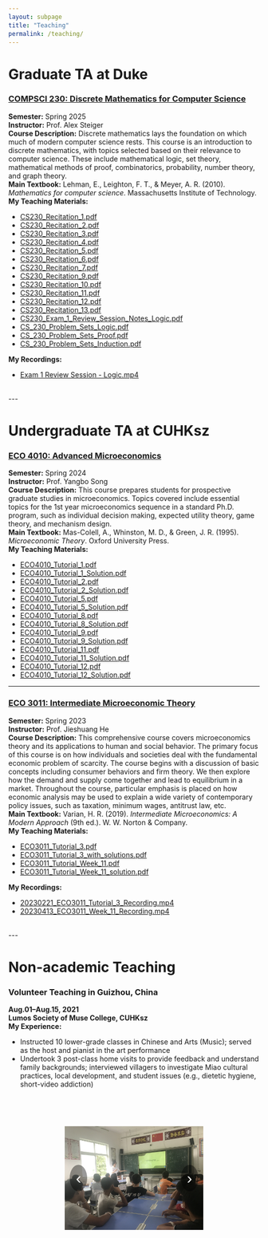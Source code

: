 ```yaml
---
layout: subpage
title: "Teaching"
permalink: /teaching/
---
```


# Graduate TA at Duke

### [COMPSCI 230: Discrete Mathematics for Computer Science](https://cs.duke.edu/courses/discrete-math-computer-science-1)
**Semester:** Spring 2025  
**Instructor:** Prof. Alex Steiger  
**Course Description:** Discrete mathematics lays the foundation on which much of modern computer science rests. This course is an introduction to discrete mathematics, with topics selected based on their relevance to computer science. These include mathematical logic, set theory, mathematical methods of proof, combinatorics, probability, number theory, and graph theory.  
**Main Textbook:** Lehman, E., Leighton, F. T., & Meyer, A. R. (2010). *Mathematics for computer science*. Massachusetts Institute of Technology.  
**My Teaching Materials:**  
- [CS230_Recitation_1.pdf](/files/teaching/cs230/CS230_Recitation_1.pdf)
- [CS230_Recitation_2.pdf](/files/teaching/cs230/CS230_Recitation_2.pdf)  
- [CS230_Recitation_3.pdf](/files/teaching/cs230/CS230_Recitation_3.pdf)  
- [CS230_Recitation_4.pdf](/files/teaching/cs230/CS230_Recitation_4.pdf)
- [CS230_Recitation_5.pdf](/files/teaching/cs230/CS230_Recitation_5.pdf)
- [CS230_Recitation_6.pdf](/files/teaching/cs230/CS230_Recitation_6.pdf)
- [CS230_Recitation_7.pdf](/files/teaching/cs230/CS230_Recitation_7.pdf)
- [CS230_Recitation_9.pdf](/files/teaching/cs230/CS230_Recitation_9.pdf)
- [CS230_Recitation_10.pdf](/files/teaching/cs230/CS230_Recitation_10.pdf)
- [CS230_Recitation_11.pdf](/files/teaching/cs230/CS230_Recitation_11.pdf)
- [CS230_Recitation_12.pdf](/files/teaching/cs230/CS230_Recitation_12.pdf)
- [CS230_Recitation_13.pdf](/files/teaching/cs230/CS230_Recitation_13.pdf)  
- [CS230_Exam_1_Review_Session_Notes_Logic.pdf](/files/teaching/cs230/CS230_Exam_1_Review_Session_Notes_Logic.pdf)  
- [CS_230_Problem_Sets_Logic.pdf](/files/teaching/cs230/CS_230_Problem_Sets_Logic.pdf)  
- [CS_230_Problem_Sets_Proof.pdf](/files/teaching/cs230/CS_230_Problem_Sets_Proof.pdf)  
- [CS_230_Problem_Sets_Induction.pdf](/files/teaching/cs230/CS_230_Problem_Sets_Induction.pdf)

**My Recordings:**
- [Exam 1 Review Session - Logic.mp4](https://drive.google.com/open?id=1TVX0XUG9HtLOCrelXNcw_z2kdcH_SUzo&usp=drive_copy)


<br>
---

# Undergraduate TA at CUHKsz

### [ECO 4010: Advanced Microeconomics](https://www.cuhk.edu.cn/en/course/8049)
**Semester:** Spring 2024  
**Instructor:** Prof. Yangbo Song  
**Course Description:** This course prepares students for prospective graduate studies in microeconomics. Topics covered include essential topics for the 1st year microeconomics sequence in a standard Ph.D. program, such as individual decision making, expected utility theory, game theory, and mechanism design.  
**Main Textbook:** Mas-Colell, A., Whinston, M. D., & Green, J. R. (1995). *Microeconomic Theory*. Oxford University Press.  
**My Teaching Materials:**  
- [ECO4010_Tutorial_1.pdf](/files/teaching/eco4010/ECO4010_Tutorial_1.pdf)  
- [ECO4010_Tutorial_1_Solution.pdf](/files/teaching/eco4010/ECO4010_Tutorial_1_Solution.pdf)  
- [ECO4010_Tutorial_2.pdf](/files/teaching/eco4010/ECO4010_Tutorial_2.pdf)  
- [ECO4010_Tutorial_2_Solution.pdf](/files/teaching/eco4010/ECO4010_Tutorial_2_Solution.pdf)  
- [ECO4010_Tutorial_5.pdf](/files/teaching/eco4010/ECO4010_Tutorial_5.pdf)  
- [ECO4010_Tutorial_5_Solution.pdf](/files/teaching/eco4010/ECO4010_Tutorial_5_Solution.pdf)  
- [ECO4010_Tutorial_8.pdf](/files/teaching/eco4010/ECO4010_Tutorial_8.pdf)  
- [ECO4010_Tutorial_8_Solution.pdf](/files/teaching/eco4010/ECO4010_Tutorial_8_Solution.pdf)  
- [ECO4010_Tutorial_9.pdf](/files/teaching/eco4010/ECO4010_Tutorial_9.pdf)  
- [ECO4010_Tutorial_9_Solution.pdf](/files/teaching/eco4010/ECO4010_Tutorial_9_Solution.pdf)  
- [ECO4010_Tutorial_11.pdf](/files/teaching/eco4010/ECO4010_Tutorial_11.pdf)  
- [ECO4010_Tutorial_11_Solution.pdf](/files/teaching/eco4010/ECO4010_Tutorial_11_Solution.pdf)  
- [ECO4010_Tutorial_12.pdf](/files/teaching/eco4010/ECO4010_Tutorial_12.pdf)  
- [ECO4010_Tutorial_12_Solution.pdf](/files/teaching/eco4010/ECO4010_Tutorial_12_Solution.pdf)  

---

### [ECO 3011: Intermediate Microeconomic Theory](https://www.cuhk.edu.cn/en/course/8049)
**Semester:** Spring 2023  
**Instructor:** Prof. Jieshuang He  
**Course Description:** This comprehensive course covers microeconomics theory and its applications to human and social behavior. The primary focus of this course is on how individuals and societies deal with the fundamental economic problem of scarcity. The course begins with a discussion of basic concepts including consumer behaviors and firm theory. We then explore how the demand and supply come together and lead to equilibrium in a market. Throughout the course, particular emphasis is placed on how economic analysis may be used to explain a wide variety of contemporary policy issues, such as taxation, minimum wages, antitrust law, etc.  
**Main Textbook:** Varian, H. R. (2019). *Intermediate Microeconomics: A Modern Approach* (9th ed.). W. W. Norton & Company.  
**My Teaching Materials:**  
- [ECO3011_Tutorial_3.pdf](/files/teaching/eco3011/ECO3011_Tutorial_3.pdf)  
- [ECO3011_Tutorial_3_with_solutions.pdf](/files/teaching/eco3011/ECO3011_Tutorial_3_with_solutions.pdf)  
- [ECO3011_Tutorial_Week_11.pdf](/files/teaching/eco3011/ECO3011_Tutorial_Week_11.pdf)  
- [ECO3011_Tutorial_Week_11_solution.pdf](/files/teaching/eco3011/ECO3011_Tutorial_Week_11_solution.pdf)

**My Recordings:**  
- [20230221_ECO3011_Tutorial_3_Recording.mp4](https://drive.google.com/open?id=1bP6eFCCxmWsu9j02X_Ubpa5XNFAj6Fvj&usp=drive_copy)  
- [20230413_ECO3011_Week_11_Recording.mp4](https://drive.google.com/open?id=1UxdqXKgW7oT_H8e-thNG6tjDBCfKgB9U&usp=drive_copy)  



<br>
---

# Non-academic Teaching

### Volunteer Teaching in Guizhou, China
**Aug.01–Aug.15, 2021**  
**Lumos Society of Muse College, CUHKsz**  
**My Experience:**  
- Instructed 10 lower-grade classes in Chinese and Arts (Music); served as the host and pianist in the art performance  
- Undertook 3 post-class home visits to provide feedback and understand family backgrounds; interviewed villagers to investigate Miao cultural practices, local development, and student issues (e.g., dietetic hygiene, short-video addiction)


<div class="photo-slider">
  <div class="track">
    <img class="slide" src="/files/teaching/volunteer/1.jpg" alt="1">
    <img class="slide" src="/files/teaching/volunteer/2.jpg" alt="2">
    <img class="slide" src="/files/teaching/volunteer/3.png" alt="3">
    <img class="slide" src="/files/teaching/volunteer/4.png" alt="4">
    <img class="slide" src="/files/teaching/volunteer/5.png" alt="5">
    <img class="slide" src="/files/teaching/volunteer/0.jpg" alt="0">
    <img class="slide" src="/files/teaching/volunteer/6.jpg" alt="6">
    <img class="slide" src="/files/teaching/volunteer/7.jpg" alt="7">
    <img class="slide" src="/files/teaching/volunteer/8.jpg" alt="8">
  </div>

  <!-- 改这里 -->
  <button class="arrow left"  onclick="sliderNav(this,'prev')">‹</button>
  <button class="arrow right" onclick="sliderNav(this,'next')">›</button>
</div>

<style>
  .photo-slider{ position:relative; max-width:55%; margin:20px auto; }
  .photo-slider .track{
    display:flex; gap:10px; overflow-x:auto;
    scroll-behavior:smooth;
    scroll-snap-type:x mandatory;      /* 开启停靠 */
    -webkit-overflow-scrolling:touch;
    -ms-overflow-style:none; scrollbar-width:none;
  }
  .photo-slider .track::-webkit-scrollbar{ display:none; }

  .photo-slider img.slide{
    flex:0 0 auto;
    height:320px; width:auto; max-width:100%;
    object-fit:contain; border-radius:6px; user-select:none;
    scroll-snap-align:center;           /* 居中停靠 */
    scroll-snap-stop:always;            /* 防止跳过 */
  }

  .photo-slider .arrow{
    position:absolute; top:50%; transform:translateY(-50%);
    font-size:2rem; background:rgba(0,0,0,.4); color:#fff;
    border:none; border-radius:50%; padding:8px 12px; cursor:pointer; z-index:10;
  }
  .photo-slider .arrow.left{ left:10px; }
  .photo-slider .arrow.right{ right:10px; }

  @media (max-width:768px){
    .photo-slider{ max-width:90%; }
    .photo-slider img.slide{ height:220px; }
  }
</style>

<script>
  function sliderNav(btn, dir){
    const slider = btn.parentElement;
    const track  = slider.querySelector('.track');
    const slides = Array.from(track.querySelectorAll('.slide'));

    // 找到当前最靠近视口中心的那张
    const center = track.scrollLeft + track.clientWidth/2;
    let idx = 0, best = Infinity;
    slides.forEach((s,i)=>{
      const mid = s.offsetLeft + s.offsetWidth/2;
      const d = Math.abs(mid - center);
      if (d < best){ best = d; idx = i; }
    });

    const target = dir === 'next' ? Math.min(idx+1, slides.length-1)
                                  : Math.max(idx-1, 0);

    slides[target].scrollIntoView({behavior:'smooth', inline:'center', block:'nearest'});
  }
</script>




